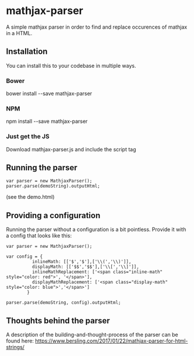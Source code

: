 # mathjax-parser

A simple mathjax parser in order to find and replace occurences of mathjax in a HTML.

## Installation
You can install this to your codebase in multiple ways.

### Bower
bower install --save mathjax-parser

### NPM
npm install --save mathjax-parser

### Just get the JS
Download mathjax-parser.js and include the script tag

## Running the parser
```
var parser = new MathjaxParser();
parser.parse(demoString).outputHtml;
```
(see the demo.html)

## Providing a configuration
Running the parser without a configuration is a bit pointless. Provide it with a config that looks like this:
```
var parser = new MathjaxParser();

var config = {
          inlineMath: [['$','$'],['\\(','\\)']],
          displayMath: [['$$','$$'],['\\[','\\]']],
          inlineMathReplacement: ['<span class="inline-math" style="color: red">', '</span>'],
          displayMathReplacement: ['<span class="display-math" style="color: blue">','</span>']
        }

parser.parse(demoString, config).outputHtml;
```

## Thoughts behind the parser
A description of the building-and-thought-process of the parser can be found here: https://www.bersling.com/2017/01/22/mathjax-parser-for-html-strings/

